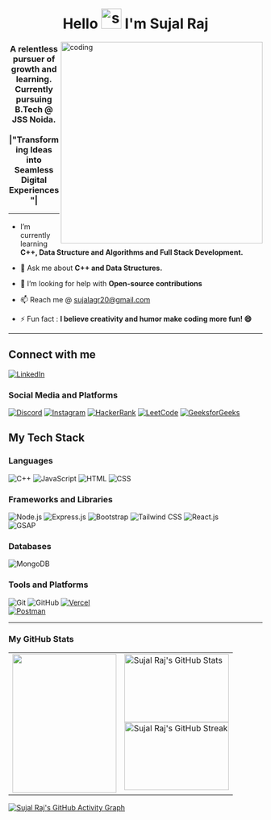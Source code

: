 <div>
  <h1 align="center">Hello <img src="https://fonts.gstatic.com/s/e/notoemoji/latest/1f44b_1f3fb/512.webp" height="40" width="40" alt="sujal862" /> I'm Sujal Raj</h1> 
<img align="right" alt="coding" width="400" src="https://cdn.dribbble.com/users/1162077/screenshots/3848914/programmer.gif">
<div>
<h3 align="center">  A relentless pursuer of growth and learning. Currently pursuing B.Tech @ JSS Noida. <br> 
<br>
|"Transforming Ideas into Seamless Digital Experiences"|<hr>
</h3>





- I’m currently learning **C++, Data Structure and Algorithms and Full Stack Development.** 

- 💬 Ask me about **C++ and Data Structures.**

- 🤝 I’m looking for help with **Open-source contributions**

- 📫 Reach me @ sujalagr20@gmail.com

- ⚡ Fun fact : **I believe creativity and humor make coding more fun! 😄**

<hr>

## Connect with me 
[![LinkedIn](https://img.shields.io/badge/LinkedIn-0077B5?style=flat&logo=linkedin&logoColor=white)](https://linkedin.com/in/sujal-raj)

### Social Media and Platforms
[![Discord](https://img.shields.io/badge/Discord-7289DA?style=flat&logo=discord&logoColor=white)](https://discordapp.com/users/sujal0592)
[![Instagram](https://img.shields.io/badge/Instagram-E4405F?style=flat&logo=instagram&logoColor=white)](https://instagram.com/sujal_862)
[![HackerRank](https://img.shields.io/badge/HackerRank-2EC866?style=flat&logo=hackerrank&logoColor=white)](https://www.hackerrank.com/profile/sujalagr20)
[![LeetCode](https://img.shields.io/badge/LeetCode-FFA116?style=flat&logo=leetcode&logoColor=black)](https://leetcode.com/u/sujal20/)
[![GeeksforGeeks](https://img.shields.io/badge/GeeksforGeeks-05CC47?style=flat&logo=geeksforgeeks&logoColor=white)](https://www.geeksforgeeks.org/user/sujalae706/)

## My Tech Stack

### Languages
![C++](https://img.shields.io/badge/C++-00599C?style=flat&logo=cplusplus&logoColor=white)
![JavaScript](https://img.shields.io/badge/JavaScript-F7DF1E?style=flat&logo=javascript&logoColor=black)
![HTML](https://img.shields.io/badge/HTML5-E34F26?style=flat&logo=html5&logoColor=white)
![CSS](https://img.shields.io/badge/CSS3-1572B6?style=flat&logo=css3&logoColor=white)

### Frameworks and Libraries
![Node.js](https://img.shields.io/badge/Node.js-339933?style=flat&logo=nodedotjs&logoColor=white)
![Express.js](https://img.shields.io/badge/Express.js-000000?style=flat&logo=express&logoColor=white)
![Bootstrap](https://img.shields.io/badge/Bootstrap-7952B3?style=flat&logo=bootstrap&logoColor=white)
![Tailwind CSS](https://img.shields.io/badge/Tailwind%20CSS-06B6D4?style=flat&logo=tailwindcss&logoColor=white)
![React.js](https://img.shields.io/badge/React.js-61DAFB?style=flat&logo=react&logoColor=black)  
![GSAP](https://img.shields.io/badge/GSAP-88CCEA?style=flat&logo=greensock&logoColor=white)  

### Databases  
![MongoDB](https://img.shields.io/badge/MongoDB-47A248?style=flat&logo=mongodb&logoColor=white)  

### Tools and Platforms
![Git](https://img.shields.io/badge/Git-F05032?style=flat&logo=git&logoColor=white)
![GitHub](https://img.shields.io/badge/GitHub-181717?style=flat&logo=github&logoColor=white)
[![Vercel](https://img.shields.io/badge/Vercel-000000?style=flat&logo=vercel&logoColor=white)](https://vercel.com/)  
[![Postman](https://img.shields.io/badge/Postman-FF6C37?style=flat&logo=postman&logoColor=white)](https://www.postman.com/)


<hr>

<h3>My GitHub Stats</h3>

<div>
  <table width="100%">
    <tr>
      <!-- Most Used Languages -->
      <td width="50%" valign="top">
        <a href="https://github.com/sujal862">
          <img src="https://github-readme-stats.vercel.app/api/top-langs/?username=sujal862&hide=html,css&title_color=ffffff&text_color=c9cacc&icon_color=4AB197&theme=highcontrast" width="100%" height="275px" />
        </a>
      </td>
      <!-- GitHub Stats and Streak Stats -->
      <td width="50%" valign="top">
        <a href="https://github.com/sujal862">
          <img src="https://github-readme-stats.vercel.app/api?username=sujal862&show_icons=true&line_height=27&count_private=true&title_color=ffffff&text_color=c9cacc&icon_color=4AB097&theme=highcontrast" alt="Sujal Raj's GitHub Stats" width="100%" height="135px" />
        </a>
        <br />
        <a href="https://git.io/streak-stats">
          <img src="https://streak-stats.demolab.com/?user=sujal862&theme=highcontrast" alt="Sujal Raj's GitHub Streak" width="100%" height="135px" />
        </a>
      </td>
    </tr>
  </table>
</div>

<a href="https://github.com/sujal862/github-readme-activity-graph">
  <img src="https://github-readme-activity-graph.vercel.app/graph?username=sujal862&theme=high-contrast" alt="Sujal Raj's GitHub Activity Graph" />
</a>


